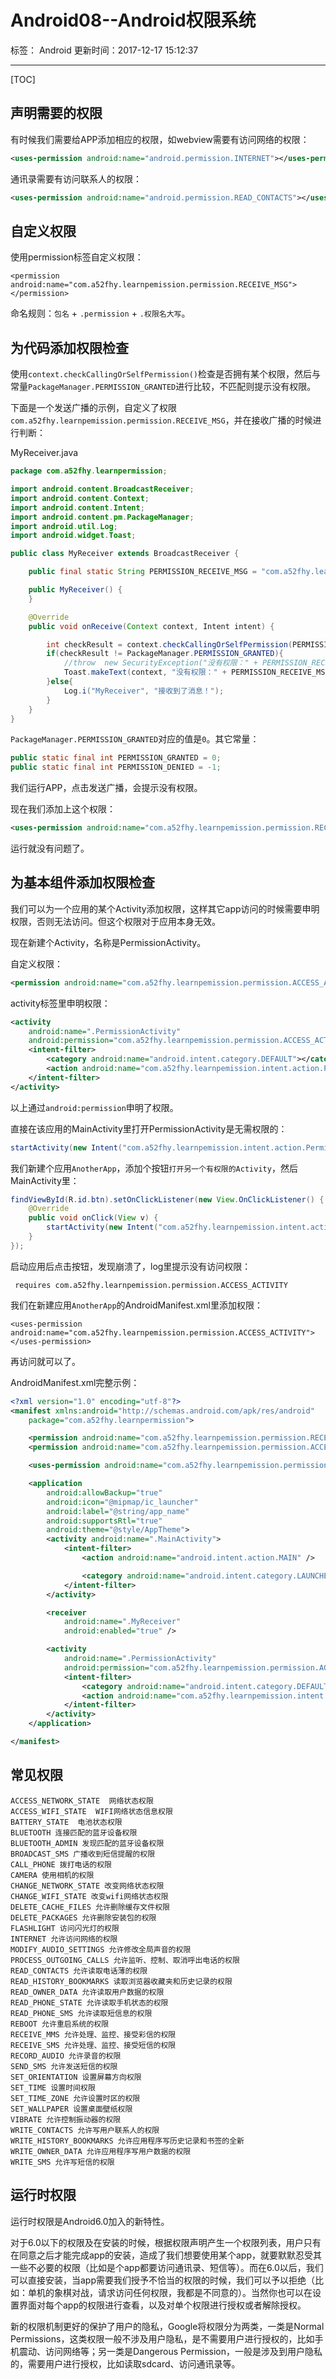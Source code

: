 # Android08--Android权限系统

标签： Android
更新时间：2017-12-17 15:12:37

---

[TOC]

## 声明需要的权限

有时候我们需要给APP添加相应的权限，如webview需要有访问网络的权限：
``` xml
<uses-permission android:name="android.permission.INTERNET"></uses-permission>
```

通讯录需要有访问联系人的权限：
``` xml
<uses-permission android:name="android.permission.READ_CONTACTS"></uses-permission>
```

## 自定义权限
使用permission标签自定义权限：
```
<permission android:name="com.a52fhy.learnpemission.permission.RECEIVE_MSG"></permission>
```
命名规则：`包名` + `.permission` + `.权限名大写`。

## 为代码添加权限检查

使用`context.checkCallingOrSelfPermission()`检查是否拥有某个权限，然后与常量`PackageManager.PERMISSION_GRANTED`进行比较，不匹配则提示没有权限。  

下面是一个发送广播的示例，自定义了权限`com.a52fhy.learnpemission.permission.RECEIVE_MSG`，并在接收广播的时候进行判断：  

MyReceiver.java
``` java 
package com.a52fhy.learnpermission;

import android.content.BroadcastReceiver;
import android.content.Context;
import android.content.Intent;
import android.content.pm.PackageManager;
import android.util.Log;
import android.widget.Toast;

public class MyReceiver extends BroadcastReceiver {

    public final static String PERMISSION_RECEIVE_MSG = "com.a52fhy.learnpemission.permission.RECEIVE_MSG";

    public MyReceiver() {
    }

    @Override
    public void onReceive(Context context, Intent intent) {

        int checkResult = context.checkCallingOrSelfPermission(PERMISSION_RECEIVE_MSG);
        if(checkResult != PackageManager.PERMISSION_GRANTED){
            //throw  new SecurityException("没有权限：" + PERMISSION_RECEIVE_MSG);
            Toast.makeText(context, "没有权限：" + PERMISSION_RECEIVE_MSG, Toast.LENGTH_LONG).show();
        }else{
            Log.i("MyReceiver", "接收到了消息！");
        }
    }
}
```

`PackageManager.PERMISSION_GRANTED`对应的值是`0`。其它常量：
``` java 
public static final int PERMISSION_GRANTED = 0;
public static final int PERMISSION_DENIED = -1;
```

我们运行APP，点击发送广播，会提示没有权限。  

现在我们添加上这个权限：
``` xml
<uses-permission android:name="com.a52fhy.learnpemission.permission.RECEIVE_MSG"></uses-permission>
```
运行就没有问题了。

## 为基本组件添加权限检查
我们可以为一个应用的某个Activity添加权限，这样其它app访问的时候需要申明权限，否则无法访问。但这个权限对于应用本身无效。 

现在新建个Activity，名称是PermissionActivity。  

自定义权限：
``` xml
<permission android:name="com.a52fhy.learnpemission.permission.ACCESS_ACTIVITY" />
```

activity标签里申明权限：
``` xml
<activity
    android:name=".PermissionActivity"
    android:permission="com.a52fhy.learnpemission.permission.ACCESS_ACTIVITY">
    <intent-filter>
        <category android:name="android.intent.category.DEFAULT"></category>
        <action android:name="com.a52fhy.learnpemission.intent.action.PermissionActivity"></action>
    </intent-filter>
</activity>
```
以上通过`android:permission`申明了权限。

直接在该应用的MainActivity里打开PermissionActivity是无需权限的：
``` java
startActivity(new Intent("com.a52fhy.learnpemission.intent.action.PermissionActivity"));
```

我们新建个应用`AnotherApp`，添加个按钮`打开另一个有权限的Activity`，然后MainActivity里：
``` java
findViewById(R.id.btn).setOnClickListener(new View.OnClickListener() {
    @Override
    public void onClick(View v) {
        startActivity(new Intent("com.a52fhy.learnpemission.intent.action.PermissionActivity"));
    }
});
```

启动应用后点击按钮，发现崩溃了，log里提示没有访问权限：
```
 requires com.a52fhy.learnpemission.permission.ACCESS_ACTIVITY
```

我们在新建应用`AnotherApp`的AndroidManifest.xml里添加权限：
```
<uses-permission android:name="com.a52fhy.learnpemission.permission.ACCESS_ACTIVITY"></uses-permission>
```

再访问就可以了。

AndroidManifest.xml完整示例：
``` xml
<?xml version="1.0" encoding="utf-8"?>
<manifest xmlns:android="http://schemas.android.com/apk/res/android"
    package="com.a52fhy.learnpermission">

    <permission android:name="com.a52fhy.learnpemission.permission.RECEIVE_MSG" />
    <permission android:name="com.a52fhy.learnpemission.permission.ACCESS_ACTIVITY" />

    <uses-permission android:name="com.a52fhy.learnpemission.permission.RECEIVE_MSG" />

    <application
        android:allowBackup="true"
        android:icon="@mipmap/ic_launcher"
        android:label="@string/app_name"
        android:supportsRtl="true"
        android:theme="@style/AppTheme">
        <activity android:name=".MainActivity">
            <intent-filter>
                <action android:name="android.intent.action.MAIN" />

                <category android:name="android.intent.category.LAUNCHER" />
            </intent-filter>
        </activity>

        <receiver
            android:name=".MyReceiver"
            android:enabled="true" />

        <activity
            android:name=".PermissionActivity"
            android:permission="com.a52fhy.learnpemission.permission.ACCESS_ACTIVITY">
            <intent-filter>
                <category android:name="android.intent.category.DEFAULT"></category>
                <action android:name="com.a52fhy.learnpemission.intent.action.PermissionActivity"></action>
            </intent-filter>
        </activity>
    </application>

</manifest>
```



## 常见权限

```
ACCESS_NETWORK_STATE  网络状态权限    
ACCESS_WIFI_STATE  WIFI网络状态信息权限    
BATTERY_STATE  电池状态权限    
BLUETOOTH 连接匹配的蓝牙设备权限    
BLUETOOTH_ADMIN 发现匹配的蓝牙设备权限    
BROADCAST_SMS 广播收到短信提醒的权限    
CALL_PHONE 拨打电话的权限    
CAMERA 使用相机的权限    
CHANGE_NETWORK_STATE 改变网络状态权限    
CHANGE_WIFI_STATE 改变wifi网络状态权限    
DELETE_CACHE_FILES 允许删除缓存文件权限    
DELETE_PACKAGES 允许删除安装包的权限    
FLASHLIGHT 访问闪光灯的权限    
INTERNET 允许访问网络的权限    
MODIFY_AUDIO_SETTINGS 允许修改全局声音的权限    
PROCESS_OUTGOING_CALLS 允许监听、控制、取消呼出电话的权限    
READ_CONTACTS 允许读取电话薄的权限    
READ_HISTORY_BOOKMARKS 读取浏览器收藏夹和历史记录的权限    
READ_OWNER_DATA 允许读取用户数据的权限    
READ_PHONE_STATE 允许读取手机状态的权限   
READ_PHONE_SMS 允许读取短信息的权限    
REBOOT 允许重启系统的权限    
RECEIVE_MMS 允许处理、监控、接受彩信的权限    
RECEIVE_SMS 允许处理、监控、接受短信的权限    
RECORD_AUDIO 允许录音的权限    
SEND_SMS 允许发送短信的权限    
SET_ORIENTATION 设置屏幕方向权限    
SET_TIME 设置时间权限    
SET_TIME_ZONE 允许设置时区的权限    
SET_WALLPAPER 设置桌面壁纸权限    
VIBRATE 允许控制振动器的权限    
WRITE_CONTACTS 允许写用户联系人的权限    
WRITE_HISTORY_BOOKMARKS 允许应用程序写历史记录和书签的全新    
WRITE_OWNER_DATA 允许应用程序写用户数据的权限    
WRITE_SMS 允许写短信的权限    
```

## 运行时权限

运行时权限是Android6.0加入的新特性。

对于6.0以下的权限及在安装的时候，根据权限声明产生一个权限列表，用户只有在同意之后才能完成app的安装，造成了我们想要使用某个app，就要默默忍受其一些不必要的权限（比如是个app都要访问通讯录、短信等）。而在6.0以后，我们可以直接安装，当app需要我们授予不恰当的权限的时候，我们可以予以拒绝（比如：单机的象棋对战，请求访问任何权限，我都是不同意的）。当然你也可以在设置界面对每个app的权限进行查看，以及对单个权限进行授权或者解除授权。

新的权限机制更好的保护了用户的隐私，Google将权限分为两类，一类是Normal Permissions，这类权限一般不涉及用户隐私，是不需要用户进行授权的，比如手机震动、访问网络等；另一类是Dangerous Permission，一般是涉及到用户隐私的，需要用户进行授权，比如读取sdcard、访问通讯录等。


